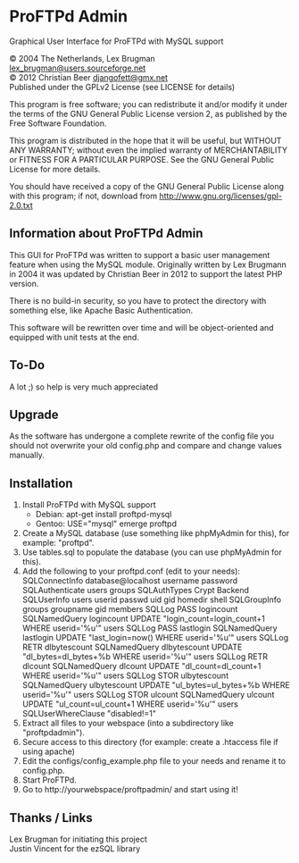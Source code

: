 ProFTPd Admin
=======

Graphical User Interface for ProFTPd with MySQL support

&copy; 2004 The Netherlands, Lex Brugman <lex_brugman@users.sourceforge.net>  
&copy; 2012 Christian Beer <djangofett@gmx.net>  
Published under the GPLv2 License (see LICENSE for details)

This program is free software; you can redistribute it and/or modify
it under the terms of the GNU General Public License version 2,
as published by the Free Software Foundation.

This program is distributed in the hope that it will be useful,
but WITHOUT ANY WARRANTY; without even the implied warranty of
MERCHANTABILITY or FITNESS FOR A PARTICULAR PURPOSE.  See the
GNU General Public License for more details.

You should have received a copy of the GNU General Public License
along with this program; if not, download from http://www.gnu.org/licenses/gpl-2.0.txt

Information about ProFTPd Admin
-------
This GUI for ProFTPd was written to support a basic user management feature when using the MySQL module. Originally written by Lex Brugmann in 2004 it was updated by Christian Beer in 2012 to support the latest PHP version.

There is no build-in security, so you have to protect the directory with something else, like Apache Basic Authentication.

This software will be rewritten over time and will be object-oriented and equipped with unit tests at the end.

To-Do
-------

A lot ;) so help is very much appreciated

Upgrade
-------

As the software has undergone a complete rewrite of the config file you should not overwrite your old config.php and compare and change values manually.

Installation
-------

1. Install ProFTPd with MySQL support
     - Debian: apt-get install proftpd-mysql
     - Gentoo: USE="mysql" emerge proftpd
2. Create a MySQL database (use something like phpMyAdmin for this), for example: "proftpd".
3. Use tables.sql to populate the database (you can use phpMyAdmin for this).
4. Add the following to your proftpd.conf (edit to your needs):
 SQLConnectInfo                  database@localhost username password
 SQLAuthenticate                 users   groups
 SQLAuthTypes                    Crypt   Backend
 SQLUserInfo                     users userid passwd uid gid homedir shell
 SQLGroupInfo                    groups groupname gid members
 SQLLog                          PASS logincount
 SQLNamedQuery                   logincount UPDATE "login_count=login_count+1 WHERE userid='%u'" users
 SQLLog                          PASS lastlogin
 SQLNamedQuery                   lastlogin UPDATE "last_login=now() WHERE userid='%u'" users
 SQLLog RETR                     dlbytescount
 SQLNamedQuery                   dlbytescount UPDATE "dl_bytes=dl_bytes+%b WHERE userid='%u'" users
 SQLLog RETR                     dlcount
 SQLNamedQuery                   dlcount UPDATE "dl_count=dl_count+1 WHERE userid='%u'" users
 SQLLog STOR                     ulbytescount
 SQLNamedQuery                   ulbytescount UPDATE "ul_bytes=ul_bytes+%b WHERE userid='%u'" users
 SQLLog STOR                     ulcount
 SQLNamedQuery                   ulcount UPDATE "ul_count=ul_count+1 WHERE userid='%u'" users
 SQLUserWhereClause              "disabled!=1"
5. Extract all files to your webspace (into a subdirectory like "proftpdadmin").
6. Secure access to this directory (for example: create a .htaccess file if using apache)
7. Edit the configs/config_example.php file to your needs and rename it to config.php.
8. Start ProFTPd.
9. Go to http://yourwebspace/proftpadmin/ and start using it!

Thanks / Links
-------
Lex Brugman for initiating this project  
Justin Vincent for the ezSQL library